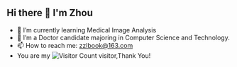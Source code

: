## Hi there 👋  I'm Zhou
- 🌱 I’m currently learning Medical Image Analysis
- 🤔 I’m a Doctor candidate majoring in Computer Science and Technology.
- 📫 How to reach me: zzlbook@163.com
- You are my ![Visitor Count](https://profile-counter.glitch.me/Zhilin-Zhou/count.svg) visitor,Thank You!


<!--
**DBook111/DBook111** is a ✨ _special_ ✨ repository because its `README.md` (this file) appears on your GitHub profile.

Here are some ideas to get you started:

- 🌱 I’m currently learning Medical Image Analysis
- 🤔 I’m looking for help with ...
- 📫 How to reach me: zzlbook@163.com
-->
